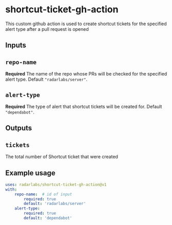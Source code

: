 # shortcut-ticket-gh-action
This custom github action is used to create shortcut tickets for the specified alert type after a pull request is opened

## Inputs

## `repo-name`

**Required** The name of the repo whose PRs will be checked for the specified alert type. Default `"radarlabs/server"`.

## `alert-type`

**Required** The type of alert that shortcut tickets will be created for. Default `"dependabot"`.


## Outputs

## `tickets`

The total number of Shortcut ticket that were created

## Example usage

```yaml
uses: radarlabs/shortcut-ticket-gh-action@v1
with:
    repo-name:  # id of input
        required: true
        default: 'radarlabs/server'
    alert-type:
        required: true
        default: 'dependabot'
```
